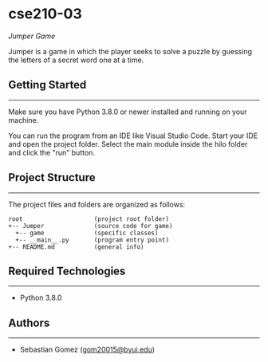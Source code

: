# cse210-03
<i>Jumper Game</i>

Jumper is a game in which the player seeks to solve a puzzle by guessing the letters of a secret word one at a time.


## Getting Started
---
Make sure you have Python 3.8.0 or newer installed and running on your machine.

You can run the program from an IDE like Visual Studio Code. Start your IDE and open the 
project folder. Select the main module inside the hilo folder and click the "run" button.

## Project Structure
---
The project files and folders are organized as follows:
```
root                    (project root folder)
+-- Jumper              (source code for game)
  +-- game              (specific classes)
  +-- __main__.py       (program entry point)
+-- README.md           (general info)
```

## Required Technologies
---
* Python 3.8.0

## Authors
---
* Sebastian Gomez (gom20015@byui.edu)
